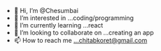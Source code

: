 - 👋 Hi, I’m @Chesumbai
- 👀 I’m interested in ...coding/programming
- 🌱 I’m currently learning ...react
- 💞️ I’m looking to collaborate on ...creating an app
- 📫 How to reach me ...chitabkoret@gmail.com

<!---
Chesumbai/Chesumbai is a ✨ special ✨ repository because its `README.md` (this file) appears on your GitHub profile.
You can click the Preview link to take a look at your changes.
--->
